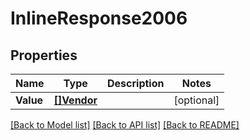 # InlineResponse2006

## Properties

Name | Type | Description | Notes
------------ | ------------- | ------------- | -------------
**Value** | [**[]Vendor**](vendor.md) |  | [optional] 

[[Back to Model list]](../README.md#documentation-for-models) [[Back to API list]](../README.md#documentation-for-api-endpoints) [[Back to README]](../README.md)


